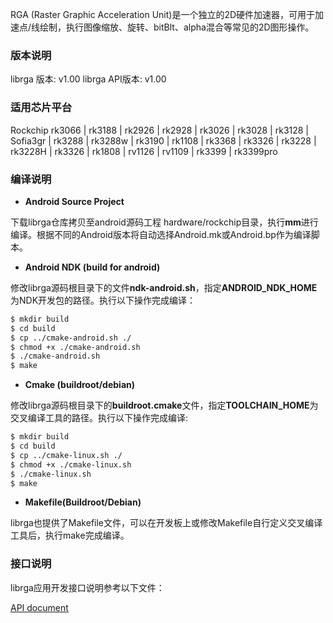 RGA (Raster Graphic Acceleration Unit)是一个独立的2D硬件加速器，可用于加速点/线绘制，执行图像缩放、旋转、bitBlt、alpha混合等常见的2D图形操作。

### 版本说明

librga 版本: v1.00
librga API版本: v1.00

### 适用芯片平台

Rockchip rk3066 | rk3188 | rk2926 | rk2928 | rk3026 | rk3028 | rk3128 | Sofia3gr | rk3288 | rk3288w | rk3190 | rk1108 | rk3368 | rk3326 | rk3228 | rk3228H | rk3326 | rk1808 | rv1126 | rv1109 | rk3399 | rk3399pro

### 编译说明

* **Android Source Project**

下载librga仓库拷贝至android源码工程 hardware/rockchip目录，执行**mm**进行编译。根据不同的Android版本将自动选择Android.mk或Android.bp作为编译脚本。

* **Android NDK (build for android)**

修改librga源码根目录下的文件**ndk-android.sh**，指定**ANDROID_NDK_HOME**为NDK开发包的路径。执行以下操作完成编译：

```bash
$ mkdir build
$ cd build
$ cp ../cmake-android.sh ./
$ chmod +x ./cmake-android.sh
$ ./cmake-android.sh
$ make
```

* **Cmake (buildroot/debian)**

修改librga源码根目录下的**buildroot.cmake**文件，指定**TOOLCHAIN_HOME**为交叉编译工具的路径。执行以下操作完成编译:

```bash
$ mkdir build
$ cd build
$ cp ../cmake-linux.sh ./
$ chmod +x ./cmake-linux.sh
$ ./cmake-linux.sh
$ make
```

* **Makefile(Buildroot/Debian)**

librga也提供了Makefile文件，可以在开发板上或修改Makefile自行定义交叉编译工具后，执行make完成编译。

### 接口说明

librga应用开发接口说明参考以下文件：

[API document](im2d_api/readme.md)

